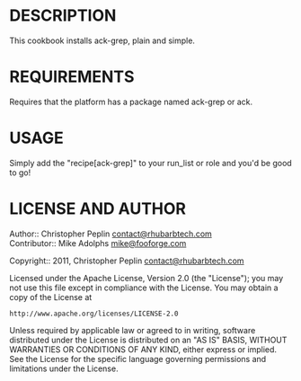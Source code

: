 DESCRIPTION
===========

This cookbook installs ack-grep, plain and simple.

REQUIREMENTS
============

Requires that the platform has a package named ack-grep or ack.

USAGE
=====

Simply add the "recipe[ack-grep]" to your run\_list or role and you'd be
good to go!

LICENSE AND AUTHOR
==================

Author:: Christopher Peplin <contact@rhubarbtech.com>  
Contributor:: Mike Adolphs <mike@fooforge.com>

Copyright:: 2011, Christopher Peplin <contact@rhubarbtech.com>

Licensed under the Apache License, Version 2.0 (the "License");
you may not use this file except in compliance with the License.
You may obtain a copy of the License at

    http://www.apache.org/licenses/LICENSE-2.0

Unless required by applicable law or agreed to in writing, software
distributed under the License is distributed on an "AS IS" BASIS,
WITHOUT WARRANTIES OR CONDITIONS OF ANY KIND, either express or implied.
See the License for the specific language governing permissions and
limitations under the License.
